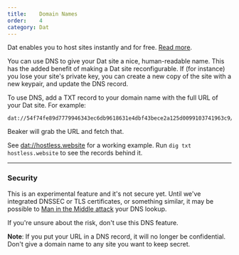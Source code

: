 ```yaml
---
title:    Domain Names
order:    4
category: Dat
---
```


<div class="card">
  <p>Dat enables you to host sites instantly and for free. <a href="/docs/dat/intro.html">Read more</a>.</p>
</div>

You can use DNS to give your Dat site a nice, human-readable name.
This has the added benefit of making a Dat site reconfigurable.
If (for instance) you lose your site's private key, you can create a new copy of the site with a new keypair, and update the DNS record.

To use DNS, add a TXT record to your domain name with the full URL of your Dat site.
For example:

```
dat://54f74fe89d7779946343ec6db9618631e4dbf43bece2a125d0099103741963c9/
```

Beaker will grab the URL and fetch that.

See <a href="dat://hostless.website">dat://hostless.website</a> for a working example.
Run `dig txt hostless.website` to see the records behind it.

<hr class="nomargin">

### Security

This is an experimental feature and it's not secure yet.
Until we've integrated DNSSEC or TLS certificates, or something similar, it may be possible to <a href="https://en.wikipedia.org/wiki/Man-in-the-middle_attack">Man in the Middle attack</a> your DNS lookup.

If you're unsure about the risk, don't use this DNS feature.

**Note**: If you put your URL in a DNS record, it will no longer be confidential.
Don't give a domain name to any site you want to keep secret.